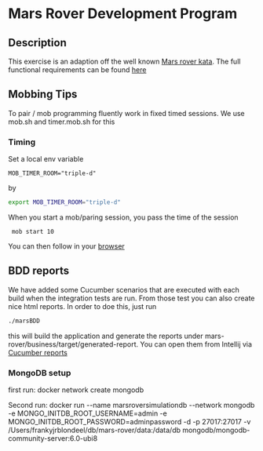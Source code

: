 # Mars Rover Development Program

## Description

This exercise is an adaption off the well known [Mars rover kata](https://kata-log.rocks/mars-rover-kata). The full functional requirements can be found [here](REQUIREMENTS.md)

## Mobbing Tips

To pair / mob programming fluently work in fixed timed sessions.
We use mob.sh and timer.mob.sh for this

### Timing
Set a local env variable

```
MOB_TIMER_ROOM="triple-d"
```
by
```bash
export MOB_TIMER_ROOM="triple-d"
```

When you start a mob/paring session, you pass the time of the session

```
 mob start 10
```

You can then follow in your [browser](https://timer.mob.sh/triple-d#)

## BDD reports

We have added some Cucumber scenarios that are executed with each build when the integration tests are run. From those test you can also create nice html reports. In order to doe this, just run 

```bash
./marsBDD
```

this will build the application and generate the reports under mars-rover/business/target/generated-report.
You can open them from Intellij via [Cucumber reports](http://localhost:63342/mars-rover/business/target/generated-report/index.html)



### MongoDB setup

first run:
docker network create mongodb

Second run:
docker run --name marsroversimulationdb --network mongodb -e MONGO_INITDB_ROOT_USERNAME=admin -e MONGO_INITDB_ROOT_PASSWORD=adminpassword -d -p 27017:27017 -v /Users/frankyjrblondeel/db/mars-rover/data:/data/db mongodb/mongodb-community-server:6.0-ubi8